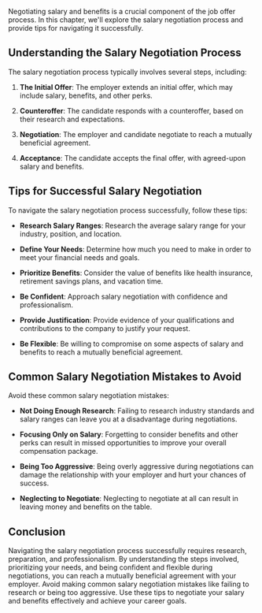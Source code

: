 
Negotiating salary and benefits is a crucial component of the job offer process. In this chapter, we'll explore the salary negotiation process and provide tips for navigating it successfully.

Understanding the Salary Negotiation Process
--------------------------------------------

The salary negotiation process typically involves several steps, including:

1. **The Initial Offer**: The employer extends an initial offer, which may include salary, benefits, and other perks.

2. **Counteroffer**: The candidate responds with a counteroffer, based on their research and expectations.

3. **Negotiation**: The employer and candidate negotiate to reach a mutually beneficial agreement.

4. **Acceptance**: The candidate accepts the final offer, with agreed-upon salary and benefits.

Tips for Successful Salary Negotiation
--------------------------------------

To navigate the salary negotiation process successfully, follow these tips:

* **Research Salary Ranges**: Research the average salary range for your industry, position, and location.

* **Define Your Needs**: Determine how much you need to make in order to meet your financial needs and goals.

* **Prioritize Benefits**: Consider the value of benefits like health insurance, retirement savings plans, and vacation time.

* **Be Confident**: Approach salary negotiation with confidence and professionalism.

* **Provide Justification**: Provide evidence of your qualifications and contributions to the company to justify your request.

* **Be Flexible**: Be willing to compromise on some aspects of salary and benefits to reach a mutually beneficial agreement.

Common Salary Negotiation Mistakes to Avoid
-------------------------------------------

Avoid these common salary negotiation mistakes:

* **Not Doing Enough Research**: Failing to research industry standards and salary ranges can leave you at a disadvantage during negotiations.

* **Focusing Only on Salary**: Forgetting to consider benefits and other perks can result in missed opportunities to improve your overall compensation package.

* **Being Too Aggressive**: Being overly aggressive during negotiations can damage the relationship with your employer and hurt your chances of success.

* **Neglecting to Negotiate**: Neglecting to negotiate at all can result in leaving money and benefits on the table.

Conclusion
----------

Navigating the salary negotiation process successfully requires research, preparation, and professionalism. By understanding the steps involved, prioritizing your needs, and being confident and flexible during negotiations, you can reach a mutually beneficial agreement with your employer. Avoid making common salary negotiation mistakes like failing to research or being too aggressive. Use these tips to negotiate your salary and benefits effectively and achieve your career goals.
